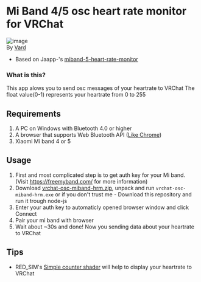 # Mi Band 4/5 osc heart rate monitor for VRChat
![image](https://i.imgur.com/J6bFJ7u.png)  
By [Vard](https://twitter.com/VardFree)
- Based on Jaapp-'s [miband-5-heart-rate-monitor](https://github.com/Jaapp-/miband-5-heart-rate-monitor)

### What is this?
This app alows you to send osc messages of your heartrate to VRChat
The float value(0-1) represents your heartrate from 0 to 255

## Requirements
1. A PC on Windows with Bluetooth 4.0 or higher
2. A browser that supports Web Bluetooth API ([Like Chrome](https://google.com/chrome))
3. Xiaomi Mi band 4 or 5

## Usage

1. First and most complicated step is to get auth key for your Mi band. (Visit https://freemyband.com/ for more information)
2. Download [vrchat-osc-miband-hrm.zip](https://github.com/vard88508/vrchat-osc-miband-hrm/releases), unpack and run `vrchat-osc-miband-hrm.exe` or if you don't trust me - Download this repository and run it trough node-js
3. Enter your auth key to automaticly opened browser window and click Connect
4. Pair your mi band with browser
5. Wait about ~30s and done! Now you sending data about your heartrate to VRChat

## Tips
- RED_SIM's [Simple counter shader](https://test.com/) will help to display your heartrate to VRChat
